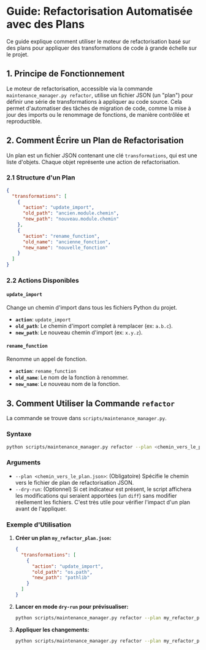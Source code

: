 # Guide: Refactorisation Automatisée avec des Plans

Ce guide explique comment utiliser le moteur de refactorisation basé sur des plans pour appliquer des transformations de code à grande échelle sur le projet.

## 1. Principe de Fonctionnement

Le moteur de refactorisation, accessible via la commande `maintenance_manager.py refactor`, utilise un fichier JSON (un "plan") pour définir une série de transformations à appliquer au code source. Cela permet d'automatiser des tâches de migration de code, comme la mise à jour des imports ou le renommage de fonctions, de manière contrôlée et reproductible.

## 2. Comment Écrire un Plan de Refactorisation

Un plan est un fichier JSON contenant une clé `transformations`, qui est une liste d'objets. Chaque objet représente une action de refactorisation.

### 2.1 Structure d'un Plan

```json
{
  "transformations": [
    {
      "action": "update_import",
      "old_path": "ancien.module.chemin",
      "new_path": "nouveau.module.chemin"
    },
    {
      "action": "rename_function",
      "old_name": "ancienne_fonction",
      "new_name": "nouvelle_fonction"
    }
  ]
}
```

### 2.2 Actions Disponibles

#### `update_import`

Change un chemin d'import dans tous les fichiers Python du projet.

*   **`action`**: `update_import`
*   **`old_path`**: Le chemin d'import complet à remplacer (ex: `a.b.c`).
*   **`new_path`**: Le nouveau chemin d'import (ex: `x.y.z`).

#### `rename_function`

Renomme un appel de fonction.

*   **`action`**: `rename_function`
*   **`old_name`**: Le nom de la fonction à renommer.
*   **`new_name`**: Le nouveau nom de la fonction.

## 3. Comment Utiliser la Commande `refactor`

La commande se trouve dans `scripts/maintenance_manager.py`.

### Syntaxe

```bash
python scripts/maintenance_manager.py refactor --plan <chemin_vers_le_plan.json> [--dry-run]
```

### Arguments

*   `--plan <chemin_vers_le_plan.json>`: (Obligatoire) Spécifie le chemin vers le fichier de plan de refactorisation JSON.
*   `--dry-run`: (Optionnel) Si cet indicateur est présent, le script affichera les modifications qui seraient apportées (un `diff`) sans modifier réellement les fichiers. C'est très utile pour vérifier l'impact d'un plan avant de l'appliquer.

### Exemple d'Utilisation

1.  **Créer un plan `my_refactor_plan.json`:**
    ```json
    {
      "transformations": [
        {
          "action": "update_import",
          "old_path": "os.path",
          "new_path": "pathlib"
        }
      ]
    }
    ```
2.  **Lancer en mode `dry-run` pour prévisualiser:**
    ```bash
    python scripts/maintenance_manager.py refactor --plan my_refactor_plan.json --dry-run
    ```
3.  **Appliquer les changements:**
    ```bash
    python scripts/maintenance_manager.py refactor --plan my_refactor_plan.json